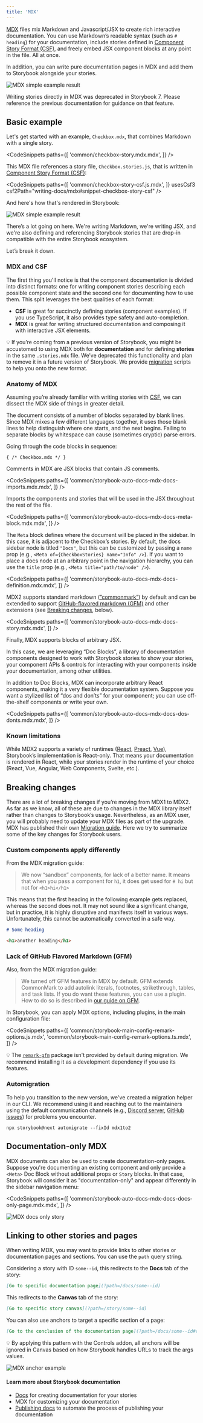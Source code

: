 ```yaml
---
title: 'MDX'
---
```


[MDX](https://mdxjs.com/) files mix Markdown and Javascript/JSX to create rich interactive documentation. You can use Markdown’s readable syntax (such as `# heading`) for your documentation, include stories defined in [Component Story Format (CSF)](../api/csf.md), and freely embed JSX component blocks at any point in the file. All at once.

In addition, you can write pure documentation pages in MDX and add them to Storybook alongside your stories.

![MDX simple example result](./mdx-hero.png)

<div class="aside">

Writing stories directly in MDX was deprecated in Storybook 7. Please reference the <LinkWithVersion version="6.5" href="./mdx.md">previous documentation</LinkWithVersion> for guidance on that feature.

</div>

## Basic example

Let's get started with an example, `Checkbox.mdx`, that combines Markdown with a single story.

<!-- prettier-ignore-start -->

<CodeSnippets
  paths={[
    'common/checkbox-story.mdx.mdx',
  ]}
/>

<!-- prettier-ignore-end -->

This MDX file references a story file, `Checkbox.stories.js`, that is written in [Component Story Format (CSF)](../api/csf.md):

<!-- prettier-ignore-start -->

<CodeSnippets
  paths={[
    'common/checkbox-story-csf.js.mdx',
  ]}
  usesCsf3
  csf2Path="writing-docs/mdx#snippet-checkbox-story-csf"
/>

<!-- prettier-ignore-end -->

And here's how that's rendered in Storybook:

![MDX simple example result](./mdx-simple.png)

There’s a lot going on here. We're writing Markdown, we're writing JSX, and we're also defining and referencing Storybook stories that are drop-in compatible with the entire Storybook ecosystem.

Let’s break it down.

### MDX and CSF

The first thing you'll notice is that the component documentation is divided into distinct formats: one for writing component stories describing each possible component state and the second one for documenting how to use them. This split leverages the best qualities of each format:

- **CSF** is great for succinctly defining stories (component examples). If you use TypeScript, it also provides type safety and auto-completion.
- **MDX** is great for writing structured documentation and composing it with interactive JSX elements.

<div class="aside">

💡 If you’re coming from a previous version of Storybook, you might be accustomed to using MDX both for **documentation** and for defining **stories** in the same `.stories.mdx` file. We’ve deprecated this functionality and plan to remove it in a future version of Storybook. We provide [migration](#automigration) scripts to help you onto the new format.

</div>

### Anatomy of MDX

Assuming you’re already familiar with writing stories with [CSF](../writing-stories/introduction.md), we can dissect the MDX side of things in greater detail.

The document consists of a number of blocks separated by blank lines. Since MDX mixes a few different languages together, it uses those blank lines to help distinguish where one starts, and the next begins. Failing to separate blocks by whitespace can cause (sometimes cryptic) parse errors.

Going through the code blocks in sequence:

<!-- prettier-ignore-start -->

```mdx
{ /* Checkbox.mdx */ }
```

<!-- prettier-ignore-end -->

Comments in MDX are JSX blocks that contain JS comments.

<!-- prettier-ignore-start -->

<CodeSnippets
  paths={[
    'common/storybook-auto-docs-mdx-docs-imports.mdx.mdx',
  ]}
/>

<!-- prettier-ignore-end -->

Imports the components and stories that will be used in the JSX throughout the rest of the file.

<!-- prettier-ignore-start -->

<CodeSnippets
  paths={[
    'common/storybook-auto-docs-mdx-docs-meta-block.mdx.mdx',
  ]}
/>

<!-- prettier-ignore-end -->

The `Meta` block defines where the document will be placed in the sidebar. In this case, it is adjacent to the Checkbox’s stories. By default, the docs sidebar node is titled `"Docs"`, but this can be customized by passing a `name` prop (e.g., `<Meta of={CheckboxStories} name="Info" />`). If you want to place a docs node at an arbitrary point in the navigation hierarchy, you can use the `title` prop (e.g., `<Meta title="path/to/node" />`).

<!-- prettier-ignore-start -->

<CodeSnippets
  paths={[
    'common/storybook-auto-docs-mdx-docs-definition.mdx.mdx',
  ]}
/>

<!-- prettier-ignore-end -->

MDX2 supports standard markdown ([”commonmark”](https://commonmark.org/)) by default and can be extended to support [GitHub-flavored markdown (GFM)](https://github.github.com/gfm) and other extensions (see [Breaking changes](#breaking-changes), below).

<!-- prettier-ignore-start -->

<CodeSnippets
  paths={[
    'common/storybook-auto-docs-mdx-docs-story.mdx.mdx',
  ]}
/>

<!-- prettier-ignore-end -->

Finally, MDX supports blocks of arbitrary JSX.

In this case, we are leveraging “Doc Blocks”, a library of documentation components designed to work with Storybook stories to show your stories, your component APIs & controls for interacting with your components inside your documentation, among other utilities.

In addition to Doc Blocks, MDX can incorporate arbitrary React components, making it a very flexible documentation system. Suppose you want a stylized list of “dos and don’ts” for your component; you can use off-the-shelf components or write your own.

<!-- prettier-ignore-start -->

<CodeSnippets
  paths={[
    'common/storybook-auto-docs-mdx-docs-dos-donts.mdx.mdx',
  ]}
/>

<!-- prettier-ignore-end -->

### Known limitations

While MDX2 supports a variety of runtimes ([React](https://mdxjs.com/packages/react/), [Preact](https://mdxjs.com/packages/preact/), [Vue](https://mdxjs.com/packages/vue/)), Storybook’s implementation is React-only. That means your documentation is rendered in React, while your stories render in the runtime of your choice (React, Vue, Angular, Web Components, Svelte, etc.).

## Breaking changes

There are a lot of breaking changes if you’re moving from MDX1 to MDX2. As far as we know, all of these are due to changes in the MDX library itself rather than changes to Storybook’s usage. Nevertheless, as an MDX user, you will probably need to update your MDX files as part of the upgrade. MDX has published their own [Migration guide](https://mdxjs.com/migrating/v2/#update-mdx-files). Here we try to summarize some of the key changes for Storybook users.

### Custom components apply differently

From the MDX migration guide:

> We now “sandbox” components, for lack of a better name. It means that when you pass a component for `h1`, it does get used for `# hi` but not for `<h1>hi</h1>`

This means that the first heading in the following example gets replaced, whereas the second does not. It may not sound like a significant change, but in practice, it is highly disruptive and manifests itself in various ways. Unfortunately, this cannot be automatically converted in a safe way.

<!-- prettier-ignore-start -->

```md
# Some heading

<h1>another heading</h1>
```

<!-- prettier-ignore-end -->

### Lack of GitHub Flavored Markdown (GFM)

Also, from the MDX migration guide:

> We turned off GFM features in MDX by default. GFM extends CommonMark to add autolink literals, footnotes, strikethrough, tables, and task lists. If you do want these features, you can use a plugin. How to do so is described in [our guide on GFM](https://mdxjs.com/guides/gfm/).

In Storybook, you can apply MDX options, including plugins, in the main configuration file:

<!-- prettier-ignore-start -->

<CodeSnippets
paths={[
  'common/storybook-main-config-remark-options.js.mdx',
  'common/storybook-main-config-remark-options.ts.mdx',
]}
/>

<!-- prettier-ignore-end -->

<div class="aside">

💡 The [`remark-gfm`](https://github.com/remarkjs/remark-gfm) package isn't provided by default during migration. We recommend installing it as a development dependency if you use its features.

</div>

### Automigration

To help you transition to the new version, we've created a migration helper in our CLI. We recommend using it and reaching out to the maintainers using the default communication channels (e.g., [Discord server](https://discord.com/channels/486522875931656193/570426522528382976), [GitHub issues](https://github.com/storybookjs/storybook/issues)) for problems you encounter.

```shell
npx storybook@next automigrate --fixId mdx1to2
```

## Documentation-only MDX

MDX documents can also be used to create documentation-only pages. Suppose you're documenting an existing component and only provide a `<Meta>` Doc Block without additional props or `Story` blocks. In that case, Storybook will consider it as "documentation-only" and appear differently in the sidebar navigation menu:

<!-- prettier-ignore-start -->

<CodeSnippets
paths={[
  'common/storybook-auto-docs-mdx-docs-docs-only-page.mdx.mdx',
]}
/>

<!-- prettier-ignore-end -->

![MDX docs only story](./mdx-documentation-only.png)

<!--
TODO: Uncomment once support for `transcludeMarkdown` is confirmed

### Creating a Changelog story

One common use case for documentation-only MDX is importing a project's `CHANGELOG.md`, so that users can easily refer to the CHANGELOG via a documentation node in Storybook.

First, ensure that `transcludeMarkdown` is set to `true` in `main.js`:

<!-- prettier-ignore-start - ->

<CodeSnippets
  paths={[
    'common/storybook-main-enable-transcludemarkdown.js.mdx',
  ]}
/>

<!-- prettier-ignore-end - ->

Then, import the markdown and treat the imported file as a component in the MDX file:

```mdx
import { Meta } from '@storybook/blocks';

import Changelog from '../CHANGELOG.md';

<Meta title="Changelog" />

<Changelog />
```


![Changelog markdown in an MDX story](./changelog-mdx-md-transcludemarkdown-optimized.png)

-->

## Linking to other stories and pages

When writing MDX, you may want to provide links to other stories or documentation pages and sections. You can use the `path` query string.

Considering a story with ID `some--id`, this redirects to the **Docs** tab of the story:

```md
[Go to specific documentation page](?path=/docs/some--id)
```

This redirects to the **Canvas** tab of the story:

```md
[Go to specific story canvas](?path=/story/some--id)
```

You can also use anchors to target a specific section of a page:

```md
[Go to the conclusion of the documentation page](?path=/docs/some--id#conclusion)
```

<div class="aside">
💡 By applying this pattern with the Controls addon, all anchors will be ignored in Canvas based on how Storybook handles URLs to track the args values.
</div>

![MDX anchor example](./mdx-anchor.webp)

#### Learn more about Storybook documentation

- [Docs](./docs-page.md) for creating documentation for your stories
- MDX for customizing your documentation
- [Publishing docs](./build-documentation.md) to automate the process of publishing your documentation
